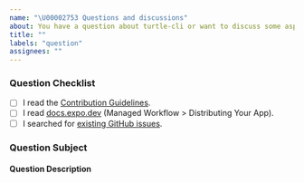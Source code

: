 ```yaml
---
name: "\U00002753 Questions and discussions"
about: You have a question about turtle-cli or want to discuss some aspects of turtle-cli.
title: ""
labels: "question"
assignees: ""
---
```


### Question Checklist

- [ ] I read the [Contribution Guidelines](https://github.com/expo/turtle/blob/master/CONTRIBUTING.md).
- [ ] I read [docs.expo.dev](https://docs.expo.dev) (Managed Workflow > Distributing Your App).
- [ ] I searched for [existing GitHub issues](https://github.com/expo/turtle/issues).

### Question Subject

<!-- What command do you have a question about? -->
<!-- Is this a question about documentation? -->

#### Question Description

<!-- Please include expected behavior and any relevant code samples with your question if possible -->
